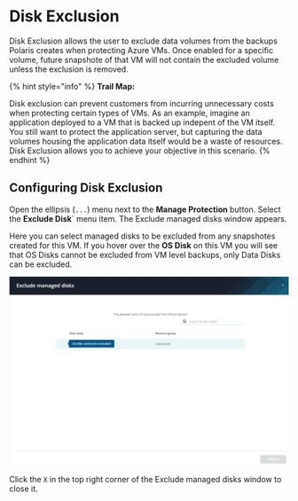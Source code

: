 # Disk Exclusion

Disk Exclusion allows the user to exclude data volumes from the backups Polaris creates when protecting Azure VMs. Once enabled for a specific volume, future snapshote of that VM will not contain the excluded volume unless the exclusion is removed.

{% hint style="info" %}
**Trail Map:**

Disk exclusion can prevent customers from incurring unnecessary costs when protecting certain types of VMs. As an example, imagine an application deployed to a VM that is backed up indepent of the VM itself. You still want to protect the application server, but capturing the data volumes housing the application data itself would be a waste of resources. Disk Exclusion allows you to achieve your objective in this scenario.
{% endhint %}

## Configuring Disk Exclusion

Open the ellipsis (`...`) menu next to the **Manage Protection** button. Select the **Exclude Disk**` menu item. The Exclude managed disks window appears.

Here you can select managed disks to be excluded from any snapshotes created for this VM. If you hover over the **OS Disk** on this VM you will see that OS Disks cannot be excluded from VM level backups, only Data Disks can be excluded. 

<p align="center">
<img src="../images/exclude_disk.png">
</p>

Click the `X` in the top right corner of the Exclude managed disks window to close it.